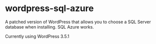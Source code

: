 wordpress-sql-azure
===================
A patched version of WordPress that allows you to choose a SQL Server database when installing. SQL Azure works.

Currently using WordPress 3.5.1
